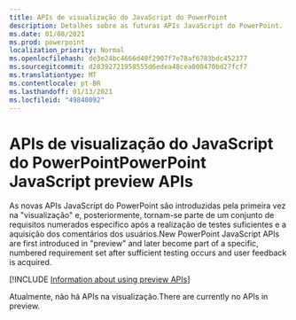 ```yaml
---
title: APIs de visualização do JavaScript do PowerPoint
description: Detalhes sobre as futuras APIs JavaScript do PowerPoint.
ms.date: 01/08/2021
ms.prod: powerpoint
localization_priority: Normal
ms.openlocfilehash: de3e24bc4666d48f2907f7e78af6783bdc452377
ms.sourcegitcommit: d28392721958555d6edea48cea000470bd27fcf7
ms.translationtype: MT
ms.contentlocale: pt-BR
ms.lasthandoff: 01/13/2021
ms.locfileid: "49840092"
---
```

# <a name="powerpoint-javascript-preview-apis"></a><span data-ttu-id="f5fb3-103">APIs de visualização do JavaScript do PowerPoint</span><span class="sxs-lookup"><span data-stu-id="f5fb3-103">PowerPoint JavaScript preview APIs</span></span>

<span data-ttu-id="f5fb3-104">As novas APIs JavaScript do PowerPoint são introduzidas pela primeira vez na "visualização" e, posteriormente, tornam-se parte de um conjunto de requisitos numerados específico após a realização de testes suficientes e a aquisição dos comentários dos usuários.</span><span class="sxs-lookup"><span data-stu-id="f5fb3-104">New PowerPoint JavaScript APIs are first introduced in "preview" and later become part of a specific, numbered requirement set after sufficient testing occurs and user feedback is acquired.</span></span>

[!INCLUDE [Information about using preview APIs](../../includes/using-preview-apis-host.md)]

<span data-ttu-id="f5fb3-105">Atualmente, não há APIs na visualização.</span><span class="sxs-lookup"><span data-stu-id="f5fb3-105">There are currently no APIs in preview.</span></span>

